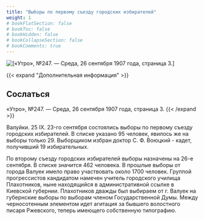 ```yaml
---
title: "Выборы по первому съезду городских избирателей"
weight: 1
# bookFlatSection: false
# bookToc: false
# bookHidden: false
# bookCollapseSection: false
# bookComments: true
---
```


![[«Утро», №247. — Среда, 26 сентября 1907 года, страница 3.]](/static/img/papers/u16.jpg)

{{< expand "Дополнительная информация" >}}
## Сослаться
«Утро», №247. — Среда, 26 сентября 1907 года, страница 3.
{{< /expand >}}

Валуйки. 25 IX. 23-го сентября состоялись выборы по первому съезду городских избирателей. В списке указано 95 человек, явилось же на выборы только 29. Выборщиком избран доктор С. Ф. Воюцкий - кадет, получивший 19 избирательных.

По второму съезду городских избирателей выборы назначены на 26-е сентября. В списке значится 462 человека. В прошлые выборы от города Валуек имело право участвовать около 1700 человек. Группой прогрессистов кандидатом намечен учитель городского училища Плахотников, ныне находящийся в административной ссылке в Киевской губернии. Плахотников дважды был выбираем от г. Валуек на губернские выборы по выборам членом Государственной Думы. Между черносотенным элементом идет агитация за бывшего волостного писаря Ржевского, теперь имеющего собственную типографию.
